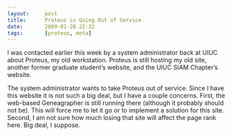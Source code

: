 ```yaml
---
layout:     post
title:      Proteus is Going Out of Service
date:       2009-01-28 22:32
tags:       [proteus, meta]
---
```


I was contacted earlier this week by a system administrator back at UIUC about Proteus, my old workstation. Proteus is still hosting my old site, another former graduate student’s website, and the UIUC SIAM Chapter’s website.

The system administrator wants to take Proteus out of service. Since I have this website it is not such a big deal, but I have a couple concerns. First, the web-based Geneagrapher is still running there (although it probably should not be). This will force me to let it go or to implement a solution for this site. Second, I am not sure how much losing that site will affect the page rank here. Big deal, I suppose.
